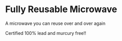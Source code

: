 # Fully Reusable Microwave
A microwave you can reuse over and over again

Certified 100% lead and murcury free!!

